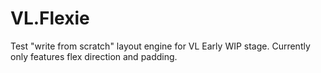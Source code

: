 # VL.Flexie

Test "write from scratch" layout engine for VL
Early WIP stage. Currently only features flex direction and padding.
